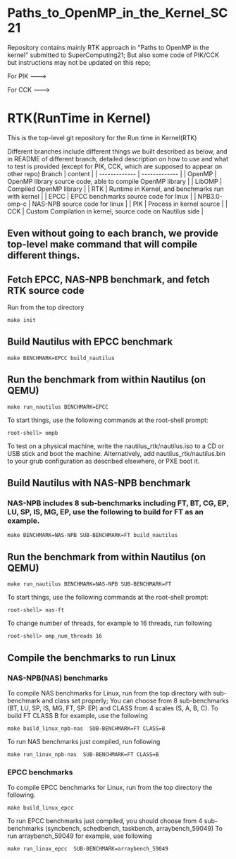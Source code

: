 # Paths_to_OpenMP_in_the_Kernel_SC21
Repository contains mainly RTK approach in "Paths to OpenMP in the kernel" submitted to SuperComputing21; But also some code of PIK/CCK but instructions may not be updated on this repo;

For PIK ---> 

For CCK --->

# RTK(RunTime in Kernel)

This is the top-level git repository for the Run time in Kernel(RTK)

Different branches include different things we built described as below, and in README of different branch, detailed description on how to use and what to test is provided (except for PIK, CCK, which are supposed to appear on other repo)
 Branch  | content |
| ------------- | ------------- |
| OpenMP | OpenMP library source code, able to compile OpenMP library |
| LibOMP  | Compiled OpenMP library |
| RTK | Runtime in Kernel, and benchmarks run with kernel |
| EPCC | EPCC benchmarks source code for linux |
| NPB3.0-omp-c | NAS-NPB source code for linux |
| PIK | Process in kernel source |
| CCK | Custom Compilation in kernel, source code on Nautilus side |

## Even without going to each branch, we provide top-level make command that will compile different things.

## Fetch EPCC, NAS-NPB benchmark, and fetch RTK source code
Run from the top directory
```
make init
```

## Build Nautilus with EPCC benchmark
```
make BENCHMARK=EPCC build_nautilus
```

## Run the benchmark from within Nautilus (on QEMU)
```
make run_nautilus BENCHMARK=EPCC
```

To start things, use the following commands at the root-shell prompt:
```
root-shell> ompb
```

To test on a physical machine, write the nautilus_rtk/nautilus.iso to a CD or USB stick and boot the machine.   Alternatively, add nautilus_rtk/nautilus.bin to your grub configuration as described elsewhere, or PXE boot it.


## Build Nautilus with NAS-NPB benchmark

### NAS-NPB includes 8 sub-benchmarks including FT, BT, CG, EP, LU, SP, IS, MG, EP, use the following to build for FT as an example.
```
make BENCHMARK=NAS-NPB SUB-BENCHMARK=FT build_nautilus
```

## Run the benchmark from within Nautilus (on QEMU)
```
make run_nautilus BENCHMARK=NAS-NPB SUB-BENCHMARK=FT
```

To start things, use the following commands at the root-shell prompt:
```
root-shell> nas-ft
```
To change number of threads, for example to 16 threads, run following
```
root-shell> omp_num_threads 16
```

## Compile the benchmarks to run Linux

### NAS-NPB(NAS) benchmarks
To compile NAS benchmarks for Linux, run from the top directory with sub-benchmark and class set properly; You can choose from 8 sub-benchmarks (BT, LU, SP, IS, MG, FT, SP. EP) and CLASS from 4 scales (S, A, B, C). 
To build FT CLASS B for example, use the following
``` 
make build_linux_npb-nas  SUB-BENCHMARK=FT CLASS=B
```

To run NAS benchmarks just compiled, run following
```  
make run_linux_npb-nas  SUB-BENCHMARK=FT CLASS=B
```


### EPCC benchmarks
To compile EPCC benchmarks for Linux, run from the top directory the following. 
``` 
make build_linux_epcc
```

To run EPCC benchmarks just compiled, you should choose from 4 sub-benchmarks (syncbench, schedbench, taskbench, arraybench_59049)
To run arraybench_59049 for example, use following
```  
make run_linux_epcc  SUB-BENCHMARK=arraybench_59049
```

